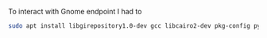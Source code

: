 To interact with Gnome endpoint I had to

```sh
sudo apt install libgirepository1.0-dev gcc libcairo2-dev pkg-config python3-dev gir1.2-gtk-3.0 girepository-2.0
```

